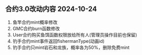 ## 合约3.0改动内容 2024-10-24
1. 鱼竿合约mint概率修改
2. GMC合约burn函数修改
3. User合约购买鱼饵函数权限放给所有人(管理员操作目前也保留)
4. 钓手合约mint事件返回fishermanType(动画id)
5. 钓手合约只mint岩石和龙族，概率各为50%，删除免费mint